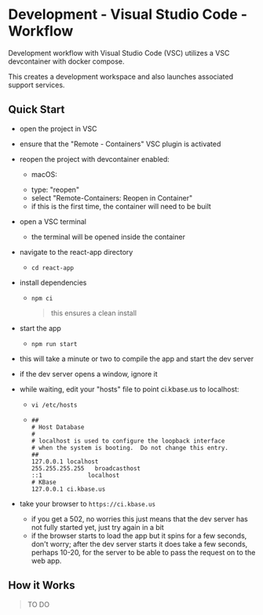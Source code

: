 # Development - Visual Studio Code - Workflow

Development workflow with Visual Studio Code (VSC) utilizes a VSC devcontainer with docker compose.

This creates a development workspace and also launches associated support services.

## Quick Start

- open the project in VSC
- ensure that the "Remote - Containers" VSC plugin is activated
- reopen the project with devcontainer enabled:
    - macOS: <shift><command><P>
    - type: "reopen"
    - select "Remote-Containers: Reopen in Container"
    - if this is the first time, the container will need to be built
- open a VSC terminal
    - the terminal will be opened inside the container
- navigate to the react-app directory
    - ```shell
      cd react-app
      ```
- install dependencies
    - ```shell
      npm ci
      ```
      > this ensures a clean install

- start the app
    - ```shell
      npm run start
      ```
- this will take a minute or two to compile the app and start the dev server
- if the dev server opens a window, ignore it
- while waiting, edit your "hosts" file to point ci.kbase.us to localhost:
    - `vi /etc/hosts`
    - ```shell
      ##
      # Host Database
      #
      # localhost is used to configure the loopback interface
      # when the system is booting.  Do not change this entry.
      ##
      127.0.0.1	localhost
      255.255.255.255	broadcasthost
      ::1             localhost
      # KBase
      127.0.0.1 ci.kbase.us
      ```
- take your browser to `https://ci.kbase.us`
    - if you get a 502, no worries this just means that the dev server has not fully started yet, just try again in a bit
    - if the browser starts to load the app but it spins for a few seconds, don't worry; after the dev server starts it does take a few seconds, perhaps 10-20, for the server to be able to pass the request on to the web app.

## How it Works

> TO DO